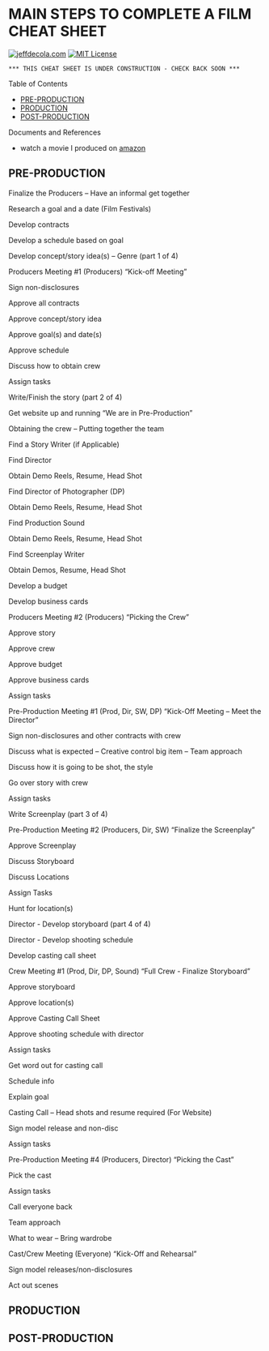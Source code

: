 # MAIN STEPS TO COMPLETE A FILM CHEAT SHEET

[![jeffdecola.com](https://img.shields.io/badge/website-jeffdecola.com-blue)](https://jeffdecola.com)
[![MIT License](https://img.shields.io/:license-mit-blue.svg)](https://jeffdecola.mit-license.org)

```text
*** THIS CHEAT SHEET IS UNDER CONSTRUCTION - CHECK BACK SOON ***
```

Table of Contents

* [PRE-PRODUCTION](#pre-production)
* [PRODUCTION](#production)
* [POST-PRODUCTION](#post-production)

Documents and References

* watch a movie I produced on [amazon](https://www.amazon.com/gp/video/detail/B00TTB7Q3U)

## PRE-PRODUCTION

Finalize the Producers – Have an informal get together

Research a goal and a date (Film Festivals)

Develop contracts

Develop a schedule based on goal

Develop concept/story idea(s) – Genre (part 1 of 4)

Producers Meeting #1 (Producers) “Kick-off Meeting”

Sign non-disclosures

Approve all contracts

Approve concept/story idea

Approve goal(s) and date(s)

Approve schedule

Discuss how to obtain crew

Assign tasks


Write/Finish the story (part 2 of 4)

Get website up and running “We are in Pre-Production”

Obtaining the crew – Putting together the team

Find a Story Writer (if Applicable)

Find Director

Obtain Demo Reels, Resume, Head Shot

Find Director of Photographer (DP)

Obtain Demo Reels, Resume, Head Shot

Find Production Sound

Obtain Demo Reels, Resume, Head Shot

Find Screenplay Writer

Obtain Demos, Resume, Head Shot

Develop a budget

Develop business cards


Producers Meeting #2 (Producers) “Picking the Crew”

Approve story

Approve crew

Approve budget

Approve business cards

Assign tasks


Pre-Production Meeting #1 (Prod, Dir, SW, DP) “Kick-Off Meeting – Meet the Director”

Sign non-disclosures and other contracts with crew

Discuss what is expected – Creative control big item – Team approach

Discuss how it is going to be shot, the style

Go over story with crew

Assign tasks


Write Screenplay (part 3 of 4)


Pre-Production Meeting #2 (Producers, Dir, SW) “Finalize the Screenplay”

Approve Screenplay

Discuss Storyboard

Discuss Locations

Assign Tasks


Hunt for location(s)

Director - Develop storyboard (part 4 of 4)

Director - Develop shooting schedule

Develop casting call sheet


Crew Meeting #1 (Prod, Dir, DP, Sound) “Full Crew - Finalize Storyboard”

Approve storyboard

Approve location(s)

Approve Casting Call Sheet

Approve shooting schedule with director

Assign tasks


Get word out for casting call

Schedule info

Explain goal


Casting Call – Head shots and resume required (For Website)

Sign model release and non-disc

Assign tasks


Pre-Production Meeting #4 (Producers, Director) “Picking the Cast”

Pick the cast

Assign tasks


Call everyone back

Team approach

What to wear – Bring wardrobe


Cast/Crew Meeting (Everyone) “Kick-Off and Rehearsal”

Sign model releases/non-disclosures

Act out scenes
## PRODUCTION

## POST-PRODUCTION

